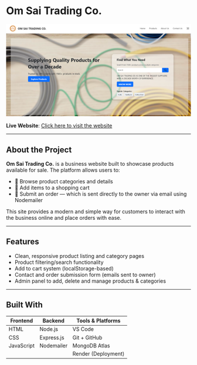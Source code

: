 # Om Sai Trading Co.

![Om Sai Trading Co. Website Preview](client/images/landing.PNG)

**Live Website**: [Click here to visit the website](https://om-sai-trading-co.onrender.com/)

---

## About the Project

**Om Sai Trading Co.** is a business website built to showcase products available for sale. The platform allows users to:

- 🧾 Browse product categories and details  
- 🛒 Add items to a shopping cart  
- 📩 Submit an order — which is sent directly to the owner via email using Nodemailer  

This site provides a modern and simple way for customers to interact with the business online and place orders with ease.

---

## Features

- Clean, responsive product listing and category pages  
- Product filtering/search functionality  
- Add to cart system (localStorage-based)  
- Contact and order submission form (emails sent to owner)  
- Admin panel to add, delete and manage products & categories  

---

## Built With

| Frontend        | Backend        | Tools & Platforms       |
|----------------|----------------|--------------------------|
| HTML           | Node.js        | VS Code                  |
| CSS            | Express.js     | Git + GitHub             |
| JavaScript     | Nodemailer     | MongoDB Atlas            |
|                |                | Render (Deployment)      |

